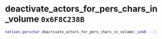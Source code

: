 # deactivate_actors_for_pers_chars_in_volume `0x6F8C238B`

```lua
natives.perschar.deactivate_actors_for_pers_chars_in_volume(_unk0 --[[ integer ]])
```